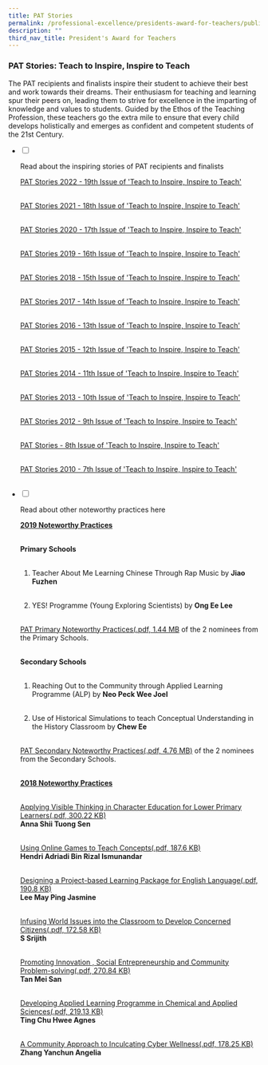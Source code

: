 ```yaml
---
title: PAT Stories
permalink: /professional-excellence/presidents-award-for-teachers/publication/
description: ""
third_nav_title: President's Award for Teachers
---
```

### PAT Stories: Teach to Inspire, Inspire to Teach

The PAT recipients and finalists inspire their student to achieve their best and work towards their dreams. Their enthusiasm for teaching and learning spur their peers on, leading them to strive for excellence in the imparting of knowledge and values to students.&nbsp;Guided by the Ethos of the Teaching Profession, these teachers go the extra mile to ensure that every child develops holistically and emerges as confident and competent students of the 21st&nbsp;Century.


<ul class="jekyllcodex_accordion">  
  
<li>  
  
<input id="accordion1" type="checkbox">  
  
<label for="accordion1">Read about the inspiring stories of PAT recipients and finalists</label>  
  
<div>  
  
<p>
	
<a href="https://drive.google.com/file/d/1bVsGmEy0ISl13YDcHQUwm0gw6XWZmv_S/view?usp=sharing">PAT Stories 2022 - 19th Issue of 'Teach to Inspire, Inspire to Teach'</a><br><br> 	
	
<a href="https://drive.google.com/file/d/1BAB4WXK8cgtnRjH4o50a6tvj8Ubq33KA/view?usp=sharing">PAT Stories 2021 - 18th Issue of 'Teach to Inspire, Inspire to Teach'</a><br><br> 
	
<a href="https://drive.google.com/file/d/1Ts80If1eqnBTsNIXWSHkKAKfEaUy_aZx/view?usp=sharing">PAT Stories 2020 - 17th Issue of 'Teach to Inspire, Inspire to Teach'</a><br><br> 

<a href="https://drive.google.com/file/d/1POCcweDONn_pdjg7SpMPZ3KNt3LxYeBG/view?usp=sharing">PAT Stories 2019 - 16th Issue of 'Teach to Inspire, Inspire to Teach'</a><br><br> 


<a href="https://drive.google.com/file/d/15XUN0JbIFEozFoYhwEu5GOkji7QdEoVu/view?usp=sharing">PAT Stories 2018 - 15th Issue of 'Teach to Inspire, Inspire to Teach'</a><br><br>

<a href="https://drive.google.com/file/d/1tbZI90k2MtQLnVme4ouT05ieRUUjGb6j/view?usp=sharing">PAT Stories 2017 - 14th Issue of 'Teach to Inspire, Inspire to Teach'</a><br><br>

<a href="https://drive.google.com/file/d/18qaZK5m9Rklvya0NslCcIDj_S4_8aXo2/view?usp=sharing">PAT Stories 2016 - 13th Issue of 'Teach to Inspire, Inspire to Teach'</a><br> <br>

<a href="/files/pat1.pdf">PAT Stories 2015 - 12th Issue of 'Teach to Inspire, Inspire to Teach'</a><br><br>

<a href="/files/pat2.pdf">PAT Stories 2014 - 11th Issue of 'Teach to Inspire, Inspire to Teach'</a><br><br>

<a href="/files/pat3.pdf">PAT Stories 2013 - 10th Issue of 'Teach to Inspire, Inspire to Teach'</a><br><br>

<a href="/files/pat4.pdf">PAT Stories 2012 - 9th Issue of 'Teach to Inspire, Inspire to Teach'</a><br><br>
	
<a href="/files/pat5.pdf">PAT Stories - 8th Issue of 'Teach to Inspire, Inspire to Teach'</a><br><br>

<a href="/files/pat6.pdf">PAT Stories 2010 - 7th Issue of 'Teach to Inspire, Inspire to Teach'</a><br><br>
	
</p>  
  
</div>  
  
</li>  
<li>  
  
<input id="accordion2" type="checkbox">  
  
<label for="accordion2">Read about other noteworthy practices here</label>  
  
<div>  
  
<p>
<b><u>2019 Noteworthy Practices</u></b> <br><br>

<b>Primary Schools</b><br><br>

1) Teacher About Me Learning Chinese Through Rap Music by&nbsp;<b>Jiao Fuzhen</b><br><br>

2) YES! Programme (Young Exploring Scientists) by&nbsp;<b>Ong Ee Lee</b><br><br>

<a href="/files/pat7.pdf">PAT Primary Noteworthy Practices(.pdf, 1.44 MB</a> of the 2 nominees from the Primary Schools. <br><br>
	
<b>Secondary Schools</b><br><br>

1) Reaching Out to the Community through Applied Learning Programme (ALP) by&nbsp;<b>Neo Peck Wee Joel</b><br><br>

2) Use of Historical Simulations to teach Conceptual Understanding in the History Classroom by&nbsp;<b>Chew Ee</b><br><br>

<a href="/files/pat8.pdf">PAT Secondary Noteworthy Practices(.pdf, 4.76 MB)</a> of the 2 nominees from the Secondary Schools. <br><br>
	
<b><u>2018 Noteworthy Practices</u></b> <br><br>

<a href="/files/pat9.pdf">Applying Visible Thinking in Character Education for Lower Primary Learners(.pdf, 300.22 KB)</a><br><b>Anna Shii Tuong Sen</b><br><br> 

<a href="/files/pat10.pdf">Using Online Games to Teach Concepts(.pdf, 187.6 KB)</a><br><b>Hendri Adriadi Bin Rizal Ismunandar  </b><br><br> 
	
<a href="/files/pat11.pdf">Designing a Project-based Learning Package for English Language(.pdf, 190.8 KB)</a><br><b>Lee May Ping Jasmine  </b><br><br> 

<a href="/files/pat12.pdf">Infusing World Issues into the Classroom to Develop Concerned Citizens(.pdf, 172.58 KB)</a><br><b>S Srijith   </b><br><br> 

<a href="/files/pat13.pdf">Promoting Innovation , Social Entrepreneurship and Community Problem-solving(.pdf, 270.84 KB)</a><br><b>Tan Mei San  </b><br><br> 
	
<a href="/files/pat14.pdf">Developing Applied Learning Programme in Chemical and Applied Sciences(.pdf, 219.13 KB)</a><br><b>Ting Chu Hwee Agnes  </b><br><br> 

<a href="/files/pat15.pdf">A Community Approach to Inculcating Cyber Wellness(.pdf, 178.25 KB)</a><br><b>Zhang Yanchun Angelia</b><br><br> 
  
</p>  
  
</div>  
  
</li>  
</ul>